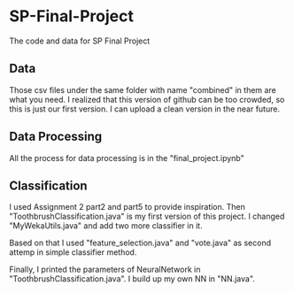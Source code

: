 # SP-Final-Project
The code and data for SP Final Project

## Data
Those csv files under the same folder with name "combined" in them are what you need. I realized that this version of github can be too crowded, so this is just our first version. I can upload a clean version in the near future.

## Data Processing
All the process for data processing is in the "final_project.ipynb"

## Classification
I used Assignment 2 part2 and part5 to provide inspiration. Then "ToothbrushClassification.java" is my first version of this project. I changed "MyWekaUtils.java" and add two more classifier in it.

Based on that I used "feature_selection.java" and "vote.java" as second attemp in simple classifier method.

Finally, I printed the parameters of NeuralNetwork in "ToothbrushClassification.java". I build up my own NN in "NN.java".
